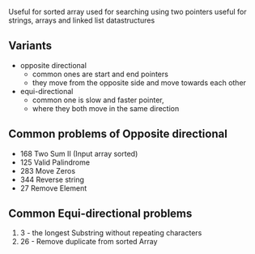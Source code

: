 Useful for sorted array
used for searching using two pointers
useful for strings, arrays and linked list datastructures

Variants
-
- opposite directional
  - common ones are start and end pointers
  - they move from the opposite side and move towards each other
- equi-directional
  - common one is slow and faster pointer, 
  - where they both move in the same direction

Common problems of Opposite directional
-
- 168 Two Sum II (Input array sorted)
- 125 Valid Palindrome
- 283 Move Zeros
- 344 Reverse string
- 27 Remove Element

Common Equi-directional problems
-
1. 3 - the longest Substring without repeating characters
2. 26 - Remove duplicate from sorted Array
